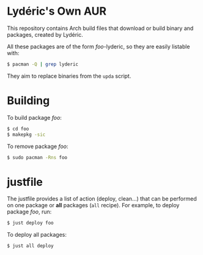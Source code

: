 # Lydéric's Own AUR

This repository contains Arch build files that download or build binary and packages, created by Lydéric.

All these packages are of the form _foo_-lyderic, so they are easily listable with:

```bash
$ pacman -Q | grep lyderic
```

They aim to replace binaries from the `upda` script.

# Building

To build package _foo_:

```bash
$ cd foo
$ makepkg -sic
```

To remove package _foo_:

```bash
$ sudo pacman -Rns foo
```

# justfile

The justfile provides a list of action (deploy, clean...) that can be performed on one package or **all** packages (`all` recipe). For example, to deploy package _foo_, run:

```bash
$ just deploy foo
```

To deploy all packages:

```bash
$ just all deploy
```
